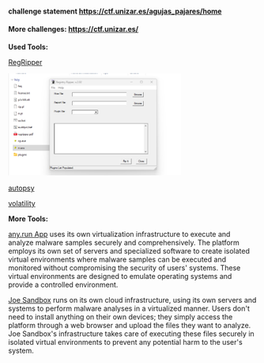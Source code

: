 #### challenge statement https://ctf.unizar.es/agujas_pajares/home
#### More challenges: https://ctf.unizar.es/
__Used Tools:__

<a href="https://github.com/keydet89/RegRipper3.0">RegRipper</a>
<p>
<img src="regripper.png" width="350">
</p>

<a href="https://www.autopsy.com/download/">autopsy</a>

<a href="https://github.com/volatilityfoundation/volatility3">volatility</a><br>

__More Tools:__

<a href="https://app.any.run/submissions/">any.run App</a> uses its own virtualization infrastructure to execute and analyze malware samples securely and comprehensively. The platform employs its own set of servers and specialized software to create isolated virtual environments where malware samples can be executed and monitored without compromising the security of users' systems. These virtual environments are designed to emulate operating systems and provide a controlled environment.

<a href="https://www.joesandbox.com/">Joe Sandbox</a> runs on its own cloud infrastructure, using its own servers and systems to perform malware analyses in a virtualized manner. Users don't need to install anything on their own devices; they simply access the platform through a web browser and upload the files they want to analyze. Joe Sandbox's infrastructure takes care of executing these files securely in isolated virtual environments to prevent any potential harm to the user's system.


